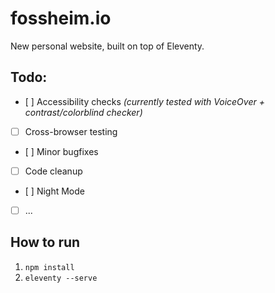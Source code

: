 # fossheim.io

New personal website, built on top of Eleventy.

## Todo:
- [ ] Accessibility checks _(currently tested with VoiceOver + contrast/colorblind checker)_
- [ ] Cross-browser testing
- [ ] Minor bugfixes
- [ ] Code cleanup
- [ ] Night Mode
- [ ] ...

## How to run
1. `npm install`
2. `eleventy --serve`